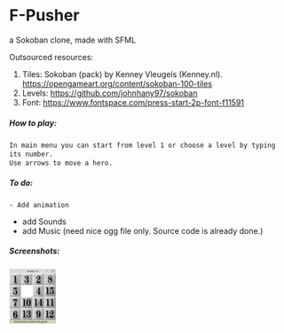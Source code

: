 # F-Pusher
a Sokoban clone, made with SFML

Outsourced resources:
1) Tiles:  Sokoban (pack)	by  Kenney Vleugels (Kenney.nl).  https://opengameart.org/content/sokoban-100-tiles
2) Levels:	https://github.com/johnhany97/sokoban
3) Font:	https://www.fontspace.com/press-start-2p-font-f11591

##### How to play:
	In main menu you can start from level 1 or choose a level by typing its number.
	Use arrows to move a hero.

##### To do:
	- Add animation
  - add Sounds
  - add Music (need nice ogg file only. Source code is already done.)


##### Screenshots:
![alt text](https://github.com/filasfilas/Puzzle-15/blob/master/images/screenshot.png?raw=true)

